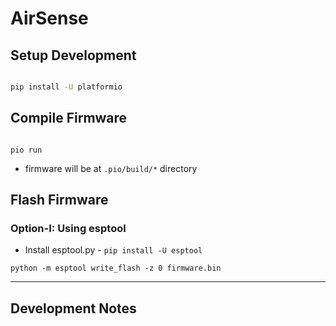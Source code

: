 # AirSense


## Setup Development

```bash

pip install -U platformio

```

## Compile Firmware


```shell

pio run

```

- firmware will be at `.pio/build/*` directory

## Flash Firmware


### Option-I: Using esptool
- Install esptool.py - `pip install -U esptool`
```
python -m esptool write_flash -z 0 firmware.bin
```

---

## Development Notes

```bash

```